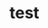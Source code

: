 # test
















































































































